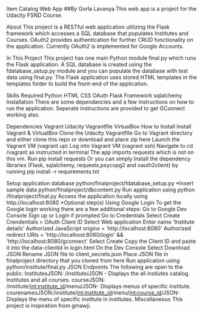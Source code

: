 Item Catalog Web App
##By Gorla Lavanya This web app is a project for the Udacity FSND Course.

About
This project is a RESTful web application utilizing the Flask framework which accesses a SQL database that populates Institutes and Courses. OAuth2 provides authentication for further CRUD functionality on the application. Currently OAuth2 is implemented for Google Accounts.

In This Project
This project has one main Python module final.py which runs the Flask application. A SQL database is created using the fdatabase_setup.py module and you can populate the database with test data using final.py. The Flask application uses stored HTML templates in the templates folder to build the front-end of the application.

Skills Required
Python
HTML
CSS
OAuth
Flask Framework
sqlalchemy
Installation
There are some dependancies and a few instructions on how to run the application. Seperate instructions are provided to get GConnect working also.

Dependencies
Vagrant
Udacity Vagrantfile
VirtualBox
How to Install
Install Vagrant & VirtualBox
Clone the Udacity Vagrantfile
Go to Vagrant directory and either clone this repo or download and place zip here
Launch the Vagrant VM (vagrant up)
Log into Vagrant VM (vagrant ssh)
Navigate to cd /vagrant as instructed in terminal
The app imports requests which is not on this vm. Run pip install requests
Or you can simply Install the dependency libraries (Flask, sqlalchemy, requests,psycopg2 and oauth2client) by running pip install -r requirements.txt

Setup application database python/finalproject/fdatabase_setup.py
*Insert sample data python/finalproject/dbcontent.py
Run application using python /finalproject/final.py
Access the application locally using http://localhost:8080
*Optional step(s)
Using Google Login
To get the Google login working there are a few additional steps:
Go to Google Dev Console
Sign up or Login if prompted
Go to Credentials
Select Create Crendentials > OAuth Client ID
Select Web application
Enter name 'Institute details'
Authorized JavaScript origins = 'http://localhost:8080'
Authorized redirect URIs = 'http://localhost:8080/login' && 'http://localhost:8080/gconnect'
Select Create
Copy the Client ID and paste it into the data-clientid in login.html
On the Dev Console Select Download JSON
Rename JSON file to client_secrets.json
Place JSON file in finalproject directory that you cloned from here
Run application using python/institute/final.py
JSON Endpoints
The following are open to the public:
InstitutesJSON: /institute/JSON - Displays the all instiutes catalog. Institutes and all courses.
courseJSON: /institute/<int:institute_id>/menu/JSON- Displays menus of specific Institute. 
courenamesJSON:/institute/<int:institute_id>/menu/<int:course_id>/JSON- Displays the menu of specific institute in institutes.
Miscellaneous
This project is inspiration from gmawji.
